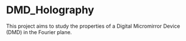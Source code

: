 # DMD_Holography
This project aims to study the properties of a Digital Micromirror Device (DMD) in the Fourier plane.
